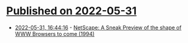 # [Published on 2022-05-31](index.md)

* [2022-05-31, 16:44:16](https://news.ycombinator.com/item?id=31571711) - [NetScape: A Sneak Preview of the shape of WWW Browsers to come (1994)](https://web.archive.org/web/19961102091029/http://desires.com/1.1/Features/netscape.html)
